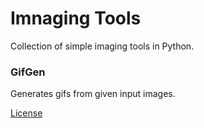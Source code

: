 # Imnaging Tools

Collection of simple imaging tools in Python.

### GifGen
Generates gifs from given input images.

[License](LICENSE.md)
